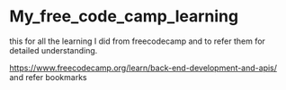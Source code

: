 # My_free_code_camp_learning
this for all the learning I did from freecodecamp and to refer them for detailed understanding.



https://www.freecodecamp.org/learn/back-end-development-and-apis/
and refer bookmarks